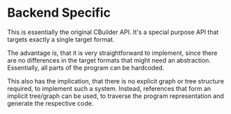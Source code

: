 # Backend Specific

This is essentially the original CBuilder API.
It's a special purpose API that targets exactly a single target format.

The advantage is, that it is very straightforward to implement,
since there are no differences in the target formats that might need an abstraction.
Essentially, all parts of the program can be hardcoded.

This also has the implication,
that there is no explicit graph or tree structure required,
to implement such a system.
Instead, references that form an implicit tree/graph can be used,
to traverse the program representation and generate the respective code.
